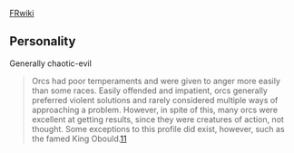 [FRwiki](https://forgottenrealms.fandom.com/wiki/Orc)


## Personality

Generally chaotic-evil

> Orcs had poor temperaments and were given to anger more easily than some races. Easily offended and impatient, orcs generally preferred violent solutions and rarely considered multiple ways of approaching a problem. However, in spite of this, many orcs were excellent at getting results, since they were creatures of action, not thought. Some exceptions to this profile did exist, however, such as the famed King Obould.[11](https://forgottenrealms.fandom.com/wiki/Orc#cite_note-FRPG-p20-11)